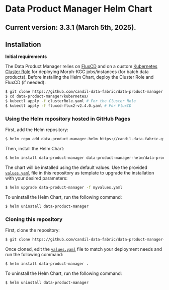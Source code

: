 # Data Product Manager Helm Chart

## Current version: 3.3.1 (March 5th, 2025).

## Installation

**Initial requirements**

The Data Product Manager relies on [FluxCD](https://github.com/fluxcd/flux2) and on a custom [Kubernetes Cluster Role](https://kubernetes.io/docs/reference/access-authn-authz/rbac/) for deploying Morph-KGC jobs/instances (for batch data products). Before installing the Helm Chart, deploy the Cluster Role and FluxCD (if needed):

```bash
$ git clone https://github.com/candil-data-fabric/data-product-manager.git
$ cd data-product-manager/kubernetes/
$ kubectl apply -f clusterRole.yaml # For the Cluster Role
$ kubectl apply -f fluxcd-flux2-v2.4.0.yaml # For FluxCD
```

### Using the Helm repository hosted in GitHub Pages

First, add the Helm repository:

```bash
$ helm repo add data-product-manager-helm https://candil-data-fabric.github.io/data-product-manager-helm/
```

Then, install the Helm Chart:

```bash
$ helm install data-product-manager data-product-manager-helm/data-product-manager
```

The chart will be installed using the default values. Use the provided [`values.yaml`](values.yaml) file in this repository as template to upgrade the installation with your desired parameters:

```bash
$ helm upgrade data-product-manager -f myvalues.yaml
```

To uninstall the Helm Chart, run the following command:

```bash
$ helm uninstall data-product-manager
```

### Cloning this repository

First, clone the repository:

```bash
$ git clone https://github.com/candil-data-fabric/data-product-manager-helm.git
```

Once cloned, edit the [`values.yaml`](values.yaml) file to match your deployment needs and run the following command:

```bash
$ helm install data-product-manager .
```

To uninstall the Helm Chart, run the following command:

```bash
$ helm uninstall data-product-manager
```
